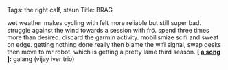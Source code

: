 Tags: the right calf, staun
Title: BRAG
  
wet weather makes cycling with felt more reliable but still super bad. struggle against the wind towards a session with frö. spend three times more than desired. discard the garmin activity. mobilismize scifi and sweat on edge. getting nothing done really then blame the wifi signal, swap desks then move to mr robot. which is getting a pretty lame third season.
**[ [a song](https://open.spotify.com/track/3lZhLRPaYZUuijhlR2w0PZ) ]:** galang (vijay iver trio)